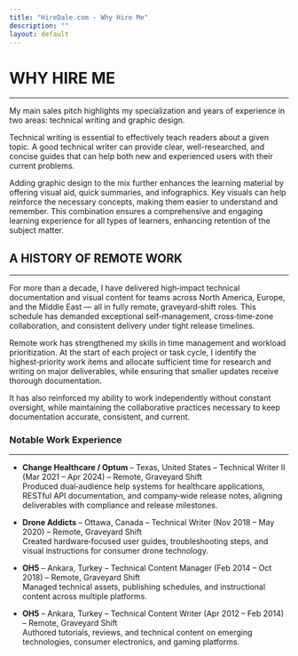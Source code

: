 ```yaml
---
title: "HireDale.com - Why Hire Me"
description: ""
layout: default
---
```


# **WHY HIRE ME**
---
My main sales pitch highlights my specialization and years of experience in two areas: technical writing and graphic design.

Technical writing is essential to effectively teach readers about a given topic. A good technical writer can provide clear, well-researched, and concise guides that can help both new and experienced users with their current problems.  

Adding graphic design to the mix further enhances the learning material by offering visual aid, quick summaries, and infographics. Key visuals can help reinforce the necessary concepts, making them easier to understand and remember. This combination ensures a comprehensive and engaging learning experience for all types of learners, enhancing retention of the subject matter.

## A HISTORY OF REMOTE WORK
---

For more than a decade, I have delivered high‑impact technical documentation and visual content for teams across North America, Europe, and the Middle East — all in fully remote, graveyard‑shift roles. This schedule has demanded exceptional self‑management, cross‑time‑zone collaboration, and consistent delivery under tight release timelines.

Remote work has strengthened my skills in time management and workload prioritization. At the start of each project or task cycle, I identify the highest‑priority work items and allocate sufficient time for research and writing on major deliverables, while ensuring that smaller updates receive thorough documentation.

It has also reinforced my ability to work independently without constant oversight, while maintaining the collaborative practices necessary to keep documentation accurate, consistent, and current.

### Notable Work Experience
---

- **Change Healthcare / Optum** – Texas, United States – Technical Writer II (Mar 2021 – Apr 2024) – Remote, Graveyard Shift  
  Produced dual‑audience help systems for healthcare applications, RESTful API documentation, and company‑wide release notes, aligning deliverables with compliance and release milestones.

- **Drone Addicts** – Ottawa, Canada – Technical Writer (Nov 2018 – May 2020) – Remote, Graveyard Shift  
  Created hardware‑focused user guides, troubleshooting steps, and visual instructions for consumer drone technology.

- **OH5** – Ankara, Turkey – Technical Content Manager (Feb 2014 – Oct 2018) – Remote, Graveyard Shift  
  Managed technical assets, publishing schedules, and instructional content across multiple platforms.

- **OH5** – Ankara, Turkey – Technical Content Writer (Apr 2012 – Feb 2014) – Remote, Graveyard Shift  
  Authored tutorials, reviews, and technical content on emerging technologies, consumer electronics, and gaming platforms.
